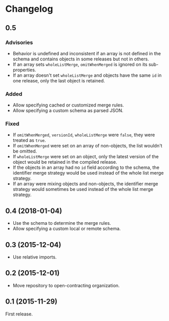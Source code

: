 # Changelog

## 0.5

### Advisories

* Behavior is undefined and inconsistent if an array is not defined in the schema and contains objects in some releases but not in others.
* If an array sets `wholeListMerge`, `omitWhenMerged` is ignored on its sub-properties.
* If an array doesn't set `wholeListMerge` and objects have the same `id` in one release, only the last object is retained.

### Added

* Allow specifying cached or customized merge rules.
* Allow specifying a custom schema as parsed JSON.

### Fixed

* If `omitWhenMerged`, `versionId`, `wholeListMerge` were `false`, they were treated as `true`.
* If `omitWhenMerged` were set on an array of non-objects, the list wouldn't be omitted.
* If `wholeListMerge` were set on an object, only the latest version of the object would be retained in the compiled release.
* If the objects in an array had no `id` field according to the schema, the identifier merge strategy would be used instead of the whole list merge strategy.
* If an array were mixing objects and non-objects, the identifier merge strategy would sometimes be used instead of the whole list merge strategy.

## 0.4 (2018-01-04)

* Use the schema to determine the merge rules.
* Allow specifying a custom local or remote schema.

## 0.3 (2015-12-04)

* Use relative imports.

## 0.2 (2015-12-01)

* Move repository to open-contracting organization.

## 0.1 (2015-11-29)

First release.
